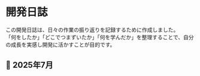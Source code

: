 # 開発日誌

この開発日誌は、日々の作業の振り返りを記録するために作成しました。  
「何をしたか」「どこでつまずいたか」「何を学んだか」を整理することで、自分の成長を実感し開発に活かすことが目的です。

## 📆 2025年7月
